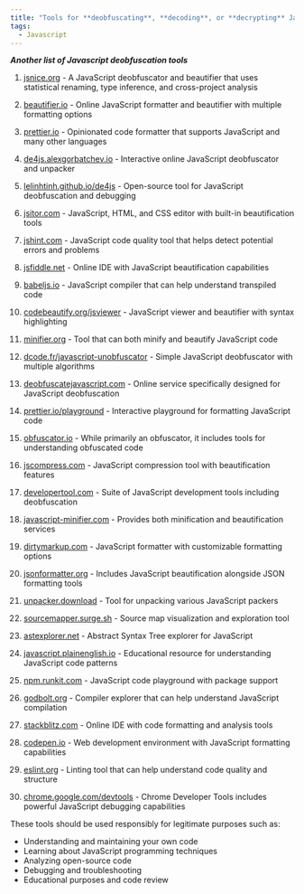 ```yaml
---
title: "Tools for **deobfuscating**, **decoding**, or **decrypting** JavaScript (II)"
tags:
  - Javascript
---
```


***Another list of Javascript deobfuscation tools***

1. [jsnice.org](https://jsnice.org) - A JavaScript deobfuscator and beautifier that uses statistical renaming, type inference, and cross-project analysis

2. [beautifier.io](https://beautifier.io) - Online JavaScript formatter and beautifier with multiple formatting options

3. [prettier.io](https://prettier.io) - Opinionated code formatter that supports JavaScript and many other languages

4. [de4js.alexgorbatchev.io](https://de4js.alexgorbatchev.io) - Interactive online JavaScript deobfuscator and unpacker

5. [lelinhtinh.github.io/de4js](https://lelinhtinh.github.io/de4js) - Open-source tool for JavaScript deobfuscation and debugging

6. [jsitor.com](https://jsitor.com) - JavaScript, HTML, and CSS editor with built-in beautification tools

7. [jshint.com](https://jshint.com) - JavaScript code quality tool that helps detect potential errors and problems

8. [jsfiddle.net](https://jsfiddle.net) - Online IDE with JavaScript beautification capabilities

9. [babeljs.io](https://babeljs.io) - JavaScript compiler that can help understand transpiled code

10. [codebeautify.org/jsviewer](https://codebeautify.org/jsviewer) - JavaScript viewer and beautifier with syntax highlighting

11. [minifier.org](https://minifier.org) - Tool that can both minify and beautify JavaScript code

12. [dcode.fr/javascript-unobfuscator](https://dcode.fr/javascript-unobfuscator) - Simple JavaScript deobfuscator with multiple algorithms

13. [deobfuscatejavascript.com](https://deobfuscatejavascript.com) - Online service specifically designed for JavaScript deobfuscation

14. [prettier.io/playground](https://prettier.io/playground) - Interactive playground for formatting JavaScript code

15. [obfuscator.io](https://obfuscator.io) - While primarily an obfuscator, it includes tools for understanding obfuscated code

16. [jscompress.com](https://jscompress.com) - JavaScript compression tool with beautification features

17. [developertool.com](https://developertool.com) - Suite of JavaScript development tools including deobfuscation

18. [javascript-minifier.com](https://javascript-minifier.com) - Provides both minification and beautification services

19. [dirtymarkup.com](https://dirtymarkup.com) - JavaScript formatter with customizable formatting options

20. [jsonformatter.org](https://jsonformatter.org) - Includes JavaScript beautification alongside JSON formatting tools

21. [unpacker.download](https://unpacker.download) - Tool for unpacking various JavaScript packers

22. [sourcemapper.surge.sh](https://sourcemapper.surge.sh) - Source map visualization and exploration tool

23. [astexplorer.net](https://astexplorer.net) - Abstract Syntax Tree explorer for JavaScript

24. [javascript.plainenglish.io](https://javascript.plainenglish.io) - Educational resource for understanding JavaScript code patterns

25. [npm.runkit.com](https://npm.runkit.com) - JavaScript code playground with package support

26. [godbolt.org](https://godbolt.org) - Compiler explorer that can help understand JavaScript compilation

27. [stackblitz.com](https://stackblitz.com) - Online IDE with code formatting and analysis tools

28. [codepen.io](https://codepen.io) - Web development environment with JavaScript formatting capabilities

29. [eslint.org](https://eslint.org) - Linting tool that can help understand code quality and structure

30. [chrome.google.com/devtools](https://chrome.google.com/devtools) - Chrome Developer Tools includes powerful JavaScript debugging capabilities

These tools should be used responsibly for legitimate purposes such as:
- Understanding and maintaining your own code
- Learning about JavaScript programming techniques
- Analyzing open-source code
- Debugging and troubleshooting
- Educational purposes and code review

